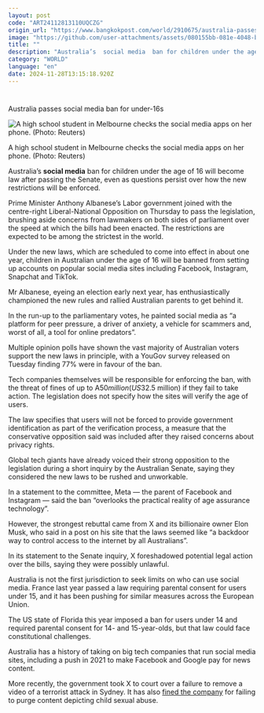 ```yaml
---
layout: post
code: "ART24112813110UQCZG"
origin_url: "https://www.bangkokpost.com/world/2910675/australia-passes-social-media-ban-for-under-16s"
image: "https://github.com/user-attachments/assets/080155bb-081e-4048-b0f9-c6229b2dfe78"
title: ""
description: "Australia’s  social media  ban for children under the age of 16 will become law after passing the Senate, even as questions persist over how the new restrictions will be enforced."
category: "WORLD"
language: "en"
date: 2024-11-28T13:15:18.920Z
---
```


# 

Australia passes social media ban for under-16s

![A high school student in Melbourne checks the social media apps on her phone. (Photo: Reuters)](https://github.com/user-attachments/assets/2e603c0d-250a-40f8-ad45-a4e268849f0f)

A high school student in Melbourne checks the social media apps on her phone. (Photo: Reuters)

Australia’s **social media** ban for children under the age of 16 will become law after passing the Senate, even as questions persist over how the new restrictions will be enforced.

Prime Minister Anthony Albanese’s Labor government joined with the centre-right Liberal-National Opposition on Thursday to pass the legislation, brushing aside concerns from lawmakers on both sides of parliament over the speed at which the bills had been enacted. The restrictions are expected to be among the strictest in the world.

Under the new laws, which are scheduled to come into effect in about one year, children in Australian under the age of 16 will be banned from setting up accounts on popular social media sites including Facebook, Instagram, Snapchat and TikTok.

Mr Albanese, eyeing an election early next year, has enthusiastically championed the new rules and rallied Australian parents to get behind it.

In the run-up to the parliamentary votes, he painted social media as “a platform for peer pressure, a driver of anxiety, a vehicle for scammers and, worst of all, a tool for online predators”.

Multiple opinion polls have shown the vast majority of Australian voters support the new laws in principle, with a YouGov survey released on Tuesday finding 77% were in favour of the ban.

Tech companies themselves will be responsible for enforcing the ban, with the threat of fines of up to A$50 million (US$32.5 million) if they fail to take action. The legislation does not specify how the sites will verify the age of users.

The law specifies that users will not be forced to provide government identification as part of the verification process, a measure that the conservative opposition said was included after they raised concerns about privacy rights.

Global tech giants have already voiced their strong opposition to the legislation during a short inquiry by the Australian Senate, saying they considered the new laws to be rushed and unworkable.

In a statement to the committee, Meta — the parent of Facebook and Instagram — said the ban “overlooks the practical reality of age assurance technology”.

However, the strongest rebuttal came from X and its billionaire owner Elon Musk, who said in a post on his site that the laws seemed like “a backdoor way to control access to the internet by all Australians”.

In its statement to the Senate inquiry, X foreshadowed potential legal action over the bills, saying they were possibly unlawful.

Australia is not the first jurisdiction to seek limits on who can use social media. France last year passed a law requiring parental consent for users under 15, and it has been pushing for similar measures across the European Union.

The US state of Florida this year imposed a ban for users under 14 and required parental consent for 14- and 15-year-olds, but that law could face constitutional challenges.

Australia has a history of taking on big tech companies that run social media sites, including a push in 2021 to make Facebook and Google pay for news content.

More recently, the government took X to court over a failure to remove a video of a terrorist attack in Sydney. It has also [fined the company](https://www.bangkokpost.com/life/tech/2684913/x-fails-to-pay-australian-fine-for-abuse-related-content) for failing to purge content depicting child sexual abuse.